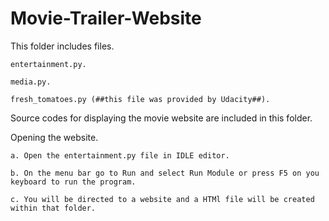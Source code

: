# Movie-Trailer-Website

This folder includes files.

    entertainment.py.

    media.py.

    fresh_tomatoes.py (##this file was provided by Udacity##).

Source codes for displaying the movie website are included in this folder.

Opening the website.

    a. Open the entertainment.py file in IDLE editor.

    b. On the menu bar go to Run and select Run Module or press F5 on you keyboard to run the program.

    c. You will be directed to a website and a HTMl file will be created within that folder. 

